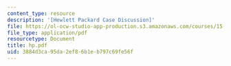 ```yaml
---
content_type: resource
description: '[Hewlett Packard Case Discussion]'
file: https://ol-ocw-studio-app-production.s3.amazonaws.com/courses/15-394-designing-and-leading-the-entrepreneurial-organization-spring-2003/3884d3ca95da2ef86b1eb797c69fe56f_hp.pdf
file_type: application/pdf
resourcetype: Document
title: hp.pdf
uid: 3884d3ca-95da-2ef8-6b1e-b797c69fe56f
---
```

